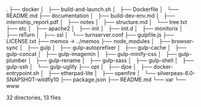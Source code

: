 .
├── docker
│   ├── build-and-launch.sh
│   ├── Dockerfile
│   └── README.md
├── documentation
│   ├── build-dev-env.md
│   ├── internship_report.pdf
│   ├── notes
│   ├── structure.md
│   └── tree.txt
├── etc
│   ├── apache2
│   ├── init
│   ├── init.d
│   ├── monitorix
│   ├── reTurn
│   ├── ssl
│   └── turnserver.conf
├── gulpfile.js
├── LICENSE.txt
├── memos -> ../memos
├── node_modules
│   ├── browser-sync
│   ├── gulp
│   ├── gulp-autoprefixer
│   ├── gulp-cache
│   ├── gulp-concat
│   ├── gulp-imagemin
│   ├── gulp-minify-css
│   ├── gulp-plumber
│   ├── gulp-rename
│   ├── gulp-sass
│   ├── gulp-shell
│   ├── gulp-ssh
│   └── gulp-uglify
├── opt
│   ├── djoe
│   ├── docker-entrypoint.sh
│   ├── etherpad-lite
│   ├── openfire
│   └── silverpeas-6.0-SNAPSHOT-wildfly10
├── package.json
├── README.md
└── var
    └── www

32 directories, 13 files
